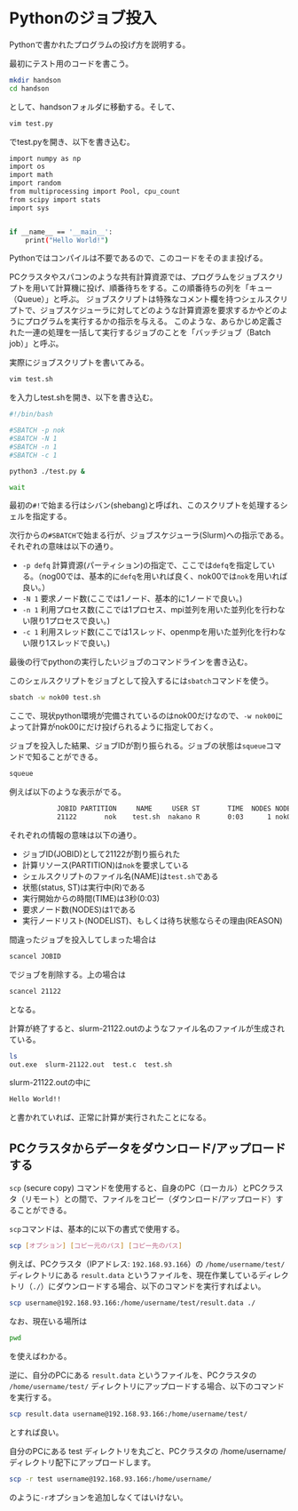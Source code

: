 # Pythonのジョブ投入

Pythonで書かれたプログラムの投げ方を説明する。

最初にテスト用のコードを書こう。
```sh
mkdir handson
cd handson
```
として、handsonフォルダに移動する。そして、
```sh
vim test.py
```
でtest.pyを開き、以下を書き込む。
```sh
import numpy as np
import os
import math
import random
from multiprocessing import Pool, cpu_count
from scipy import stats
import sys


if __name__ == '__main__':
    print("Hello World!")

```

Pythonではコンパイルは不要であるので、このコードをそのまま投げる。

PCクラスタやスパコンのような共有計算資源では、プログラムをジョブスクリプトを用いて計算機に投げ、順番待ちをする。この順番待ちの列を「キュー（Queue）」と呼ぶ。
ジョブスクリプトは特殊なコメント欄を持つシェルスクリプトで、ジョブスケジューラに対してどのような計算資源を要求するかやどのようにプログラムを実行するかの指示を与える。
このような、あらかじめ定義された一連の処理を一括して実行するジョブのことを「バッチジョブ（Batch job）」と呼ぶ。

実際にジョブスクリプトを書いてみる。
```sh
vim test.sh
```
を入力しtest.shを開き、以下を書き込む。
```sh
#!/bin/bash

#SBATCH -p nok
#SBATCH -N 1
#SBATCH -n 1
#SBATCH -c 1

python3 ./test.py &

wait
```

最初の`#!`で始まる行はシバン(shebang)と呼ばれ、このスクリプトを処理するシェルを指定する。

次行からの`#SBATCH`で始まる行が、ジョブスケジューラ(Slurm)への指示である。それぞれの意味は以下の通り。

* `-p defq` 計算資源(パーティション)の指定で、ここでは`defq`を指定している。（nog00では、基本的に`defq`を用いれば良く、nok00では`nok`を用いれば良い。）
* `-N 1` 要求ノード数(ここでは1ノード、基本的に1ノードで良い。)
* `-n 1` 利用プロセス数(ここでは1プロセス、mpi並列を用いた並列化を行わない限り1プロセスで良い。)
* `-c 1` 利用スレッド数(ここでは1スレッド、openmpを用いた並列化を行わない限り1スレッドで良い。)

最後の行でpythonの実行したいジョブのコマンドラインを書き込む。

このシェルスクリプトをジョブとして投入するには`sbatch`コマンドを使う。

```sh
sbatch -w nok00 test.sh
```

ここで、現状python環境が完備されているのはnok00だけなので、`-w nok00`によって計算がnok00にだけ投げられるように指定しておく。

ジョブを投入した結果、ジョブIDが割り振られる。ジョブの状態は`squeue`コマンドで知ることができる。

```sh
squeue
```

例えば以下のような表示がでる。

```txt
            JOBID PARTITION     NAME     USER ST       TIME  NODES NODELIST(REASON)
            21122       nok    test.sh  nakano R       0:03      1 nok00
```

それぞれの情報の意味は以下の通り。

* ジョブID(JOBID)として21122が割り振られた
* 計算リソース(PARTITION)は`nok`を要求している
* シェルスクリプトのファイル名(NAME)は`test.sh`である
* 状態(status, ST)は実行中(R)である
* 実行開始からの時間(TIME)は3秒(0:03)
* 要求ノード数(NODES)は1である
* 実行ノードリスト(NODELIST)、もしくは待ち状態ならその理由(REASON)

間違ったジョブを投入してしまった場合は
```sh
scancel JOBID
```
でジョブを削除する。上の場合は
```sh
scancel 21122
```
となる。

計算が終了すると、slurm-21122.outのようなファイル名のファイルが生成されている。
```sh
ls
out.exe  slurm-21122.out  test.c  test.sh
```
slurm-21122.outの中に
```sh
Hello World!!
```
と書かれていれば、正常に計算が実行されたことになる。


## PCクラスタからデータをダウンロード/アップロードする

`scp` (secure copy) コマンドを使用すると、自身のPC（ローカル）とPCクラスタ（リモート）との間で、ファイルをコピー（ダウンロード/アップロード）することができる。

`scp`コマンドは、基本的に以下の書式で使用する。
```sh
scp [オプション] [コピー元のパス] [コピー先のパス]
```

例えば、PCクラスタ（IPアドレス: `192.168.93.166`）の `/home/username/test/` ディレクトリにある `result.data` というファイルを、現在作業しているディレクトリ（`./`）にダウンロードする場合、以下のコマンドを実行すればよい。

```sh
scp username@192.168.93.166:/home/username/test/result.data ./
```
なお、現在いる場所は
```sh
pwd
```
を使えばわかる。

逆に、自分のPCにある `result.data` というファイルを、PCクラスタの `/home/username/test/` ディレクトリにアップロードする場合、以下のコマンドを実行する。
```sh
scp result.data username@192.168.93.166:/home/username/test/
```
とすれば良い。

自分のPCにある test ディレクトリを丸ごと、PCクラスタの /home/username/ ディレクトリ配下にアップロードします。
```sh
scp -r test username@192.168.93.166:/home/username/
```
のように`-r`オプションを追加しなくてはいけない。



